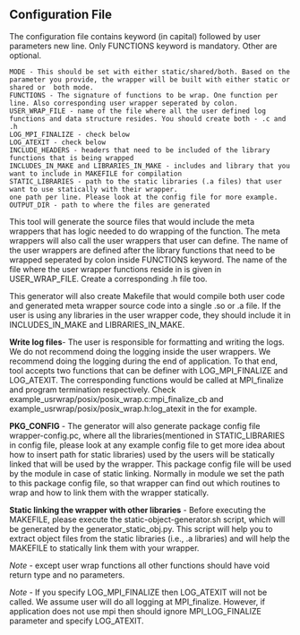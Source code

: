 ## Configuration File
The configuration file contains keyword (in capital) followed by user parameters new line. Only FUNCTIONS keyword is mandatory. Other are optional.
```
MODE - This should be set with either static/shared/both. Based on the parameter you provide, the wrapper will be built with either static or shared or  both mode.
FUNCTIONS - The signature of functions to be wrap. One function per line. Also corresponding user wrapper seperated by colon. 
USER_WRAP_FILE - name of the file where all the user defined log functions and data structure resides. You should create both - .c and .h
LOG_MPI_FINALIZE - check below
LOG_ATEXIT - check below
INCLUDE_HEADERS - headers that need to be included of the library functions that is being wrapped
INCLUDES_IN_MAKE and LIBRARIES_IN_MAKE - includes and library that you want to include in MAKEFILE for compilation
STATIC_LIBRARIES - path to the static libraries (.a files) that user want to use statically with their wrapper.
one path per line. Please look at the config file for more example.
OUTPUT_DIR - path to where the files are generated
```

This tool will generate the source files that would include the meta wrappers that has logic needed to do wrapping of the function. The meta wrappers will also call the user wrappers that user can define. The name of the user wrappers are defined after the library functions that need to be wrapped seperated by colon inside FUNCTIONS keyword. The name of the file where the user wrapper functions reside in is given in USER\_WRAP\_FILE. Create a corresponding .h file too. 

This generator will also create Makefile that would compile both user code and generated meta wrapper source code into a single .so or .a file. If the user is using any libraries in the user wrapper code, they should include it in INCLUDES\_IN\_MAKE and LIBRARIES\_IN\_MAKE. 


**Write log files**-
The user is responsible for formatting and writing the logs. We do not recommend doing the logging inside the user wrappers. We recommend doing the logging during the end of application. To that end, tool accepts two functions that can be definer with LOG\_MPI\_FINALIZE and LOG\_ATEXIT. The corresponding functions would be called at MPI\_finalize and program termination respectively. Check example\_usrwrap/posix/posix\_wrap.c:mpi\_finalize\_cb and example\_usrwrap/posix/posix\_wrap.h:log\_atexit in the for example. 

**PKG_CONFIG** -
The generator will also generate package config file wrapper-config.pc, where all the libraries(mentioned in STATIC_LIBRARIES in config file, please look at any example config file to get more idea about how to insert path for static libraries) used by the users will be statically linked that will be used by the wrapper. This package config file will be used by the module in case of static linking. Normally in module we set the path to this package config file, so that wrapper can find out which routines to wrap and how to link them with the wrapper statically.

**Static linking the wrapper with other libraries** -
Before executing the MAKEFILE, please execute the static-object-generator.sh script, which will be generated by the generator_static_obj.py. This script will help you to extract object files from the static libraries (i.e., .a libraries) and will help the MAKEFILE to statically link them with your wrapper.

*Note* - except user wrap functions all other functions should have void return type and no parameters.

*Note* - If you specify LOG\_MPI\_FINALIZE then LOG\_ATEXIT will not be called. We assume user will do all logging at MPI\_finalize. However, if application does not use mpi then should ignore MPI\_LOG\_FINALIZE parameter and specify LOG\_ATEXIT.
